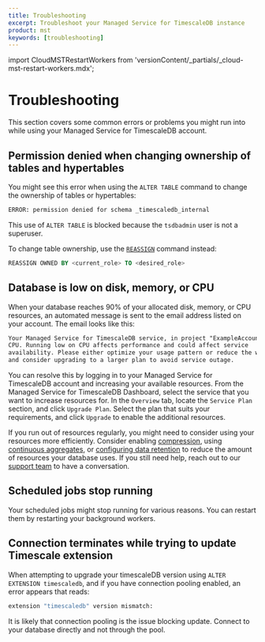```yaml
---
title: Troubleshooting
excerpt: Troubleshoot your Managed Service for TimescaleDB instance
product: mst
keywords: [troubleshooting]
---
```


import CloudMSTRestartWorkers from 'versionContent/_partials/_cloud-mst-restart-workers.mdx';

# Troubleshooting

This section covers some common errors or problems you might run into while
using your Managed Service for TimescaleDB account.

## Permission denied when changing ownership of tables and hypertables

You might see this error when using the `ALTER TABLE` command to change the
ownership of tables or hypertables:

```bash
ERROR: permission denied for schema _timescaledb_internal
```

This use of `ALTER TABLE` is blocked because the `tsdbadmin` user is not a
superuser.

To change table ownership, use the [`REASSIGN`][sql-reassign] command instead:

```sql
REASSIGN OWNED BY <current_role> TO <desired_role>
```

## Database is low on disk, memory, or CPU

When your database reaches 90% of your allocated disk, memory, or CPU resources,
an automated message is sent to the email address listed on your account. The
email looks like this:

```txt
Your Managed Service for TimescaleDB service, in project "ExampleAccount", is running low on
CPU. Running low on CPU affects performance and could affect service
availability. Please either optimize your usage pattern or reduce the workload,
and consider upgrading to a larger plan to avoid service outage.
```

You can resolve this by logging in to your Managed Service for TimescaleDB
account and increasing your available resources. From the Managed Service for
TimescaleDB Dashboard, select the service that you want to increase resources
for. In the `Overview` tab, locate the `Service Plan` section, and click
`Upgrade Plan`. Select the plan that suits your requirements, and click
`Upgrade` to enable the additional resources.

If you run out of resources regularly, you might need to consider using your
resources more efficiently. Consider enabling [compression][howto-compression],
using [continuous aggregates][howto-caggs], or
[configuring data retention][howto-dataretention] to reduce the amount of
resources your database uses. If you still need help, reach out to our [support
team][timescale-support] to have a conversation.

## Scheduled jobs stop running

Your scheduled jobs might stop running for various reasons. You can restart them
by restarting your background workers.

<CloudMSTRestartWorkers />

## Connection terminates while trying to update Timescale extension

When attempting to upgrade your timescaleDB version using `ALTER EXTENSION
timescaledb`, and if you have connection pooling enabled, an error appears that reads:

```bash
extension "timescaledb" version mismatch:
```

It is likely that connection pooling is the issue blocking update.
Connect to your database directly and not through the pool.

[howto-compression]: /timescaledb/:currentVersion:/how-to-guides/compression
[howto-caggs]: /timescaledb/:currentVersion:/how-to-guides/continuous-aggregates
[howto-dataretention]: /timescaledb/:currentVersion:/how-to-guides/data-retention
[sql-reassign]: https://www.postgresql.org/docs/current/sql-reassign-owned.html
[timescale-support]: https://www.timescale.com/support
